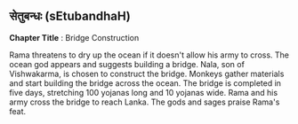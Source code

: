 ## सेतुबन्धः (sEtubandhaH)
**Chapter Title** : Bridge Construction

Rama threatens to dry up the ocean if it doesn't allow his army to cross. The ocean god appears and suggests building a bridge. Nala, son of Vishwakarma, is chosen to construct the bridge. Monkeys gather materials and start building the bridge across the ocean. The bridge is completed in five days, stretching 100 yojanas long and 10 yojanas wide. Rama and his army cross the bridge to reach Lanka. The gods and sages praise Rama's feat.